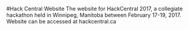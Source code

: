 #Hack Central Website
The website for HackCentral 2017, a collegiate hackathon held in Winnipeg, Manitoba between February 17-19, 2017. Website can be accessed at hackcentral.ca
